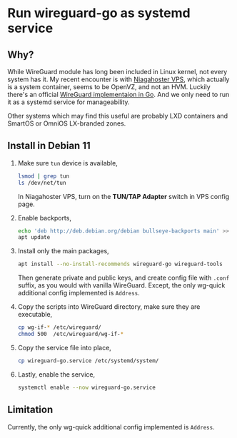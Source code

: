 #   Run wireguard-go as systemd service

##  Why?

While WireGuard module has long been included in Linux kernel,
not every system has it.
My recent encounter is with [Niagahoster VPS](https://www.niagahoster.co.id/cloud-vps-hosting),
which actually is a system container,
seems to be OpenVZ,
and not an HVM.
Luckily there's an official [WireGuard implementaion in Go](https://github.com/WireGuard/wireguard-go).
And we only need to run it as a systemd service for manageability.

Other systems which may find this useful
are probably LXD containers and SmartOS or OmniOS LX-branded zones.

##  Install in Debian 11

1.  Make sure `tun` device is available,

    ```bash
    lsmod | grep tun
    ls /dev/net/tun
    ```

    In Niagahoster VPS, turn on the **TUN/TAP Adapter** switch in VPS config page.

2.  Enable backports,

    ```bash
    echo 'deb http://deb.debian.org/debian bullseye-backports main' >> /etc/apt/sources.list
    apt update
    ```

3.  Install only the main packages,

    ```bash
    apt install --no-install-recommends wireguard-go wireguard-tools
    ```

    Then generate private and public keys, and create config file with `.conf` suffix,
    as you would with vanilla WireGuard.
    Except, the only wg-quick additional config implemented is `Address`.

4.  Copy the scripts into WireGuard directory, make sure they are executable,

    ```bash
    cp wg-if-* /etc/wireguard/
    chmod 500  /etc/wireguard/wg-if-*
    ```

5.  Copy the service file into place,

    ```bash
    cp wireguard-go.service /etc/systemd/system/
    ```

6.  Lastly, enable the service,

    ```bash
    systemctl enable --now wireguard-go.service
    ```

##  Limitation

Currently, the only wg-quick additional config implemented is `Address`.

